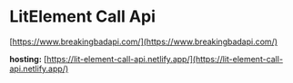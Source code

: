 # LitElement Call Api

[https://www.breakingbadapi.com/](https://www.breakingbadapi.com/)

**hosting:** [https://lit-element-call-api.netlify.app/](https://lit-element-call-api.netlify.app/)
